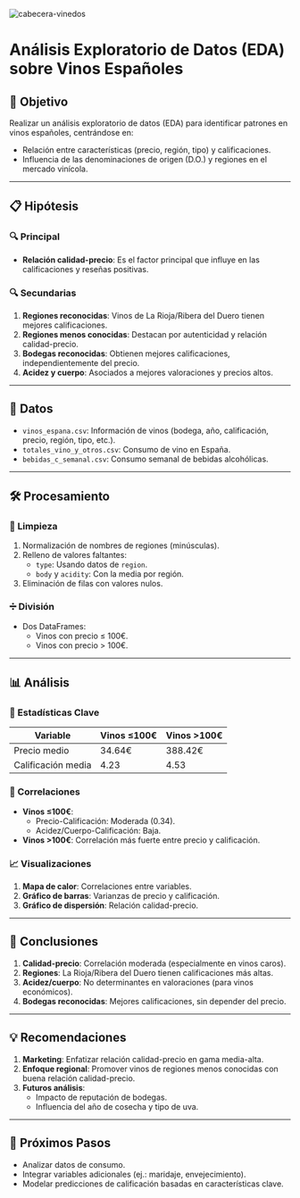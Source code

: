 ![cabecera-vinedos](https://github.com/user-attachments/assets/78828135-359f-415b-a8e0-894c8142f7ab)


# Análisis Exploratorio de Datos (EDA) sobre Vinos Españoles

## 📌 Objetivo
Realizar un análisis exploratorio de datos (EDA) para identificar patrones en vinos españoles, centrándose en:
- Relación entre características (precio, región, tipo) y calificaciones.
- Influencia de las denominaciones de origen (D.O.) y regiones en el mercado vinícola.

---

## 📋 Hipótesis
### 🔍 Principal
- **Relación calidad-precio**: Es el factor principal que influye en las calificaciones y reseñas positivas.

### 🔍 Secundarias
1. **Regiones reconocidas**: Vinos de La Rioja/Ribera del Duero tienen mejores calificaciones.
2. **Regiones menos conocidas**: Destacan por autenticidad y relación calidad-precio.
3. **Bodegas reconocidas**: Obtienen mejores calificaciones, independientemente del precio.
4. **Acidez y cuerpo**: Asociados a mejores valoraciones y precios altos.

---

## 📂 Datos
- `vinos_espana.csv`: Información de vinos (bodega, año, calificación, precio, región, tipo, etc.).
- `totales_vino_y_otros.csv`: Consumo de vino en España.
- `bebidas_c_semanal.csv`: Consumo semanal de bebidas alcohólicas.

---

## 🛠 Procesamiento
### 🔧 Limpieza
1. Normalización de nombres de regiones (minúsculas).
2. Relleno de valores faltantes:
   - `type`: Usando datos de `region`.
   - `body` y `acidity`: Con la media por región.
3. Eliminación de filas con valores nulos.

### ➗ División
- Dos DataFrames:
  - Vinos con precio ≤ 100€.
  - Vinos con precio > 100€.

---

## 📊 Análisis
### 📌 Estadísticas Clave
| **Variable**       | **Vinos ≤100€**       | **Vinos >100€**       |
|--------------------|-----------------------|-----------------------|
| Precio medio       | 34.64€               | 388.42€              |
| Calificación media | 4.23                 | 4.53                 |

### 🔗 Correlaciones
- **Vinos ≤100€**:
  - Precio-Calificación: Moderada (0.34).
  - Acidez/Cuerpo-Calificación: Baja.
- **Vinos >100€**: Correlación más fuerte entre precio y calificación.

### 📈 Visualizaciones
1. **Mapa de calor**: Correlaciones entre variables.
2. **Gráfico de barras**: Varianzas de precio y calificación.
3. **Gráfico de dispersión**: Relación calidad-precio.

---

## 🎯 Conclusiones
1. **Calidad-precio**: Correlación moderada (especialmente en vinos caros).
2. **Regiones**: La Rioja/Ribera del Duero tienen calificaciones más altas.
3. **Acidez/cuerpo**: No determinantes en valoraciones (para vinos económicos).
4. **Bodegas reconocidas**: Mejores calificaciones, sin depender del precio.

---

## 💡 Recomendaciones
1. **Marketing**: Enfatizar relación calidad-precio en gama media-alta.
2. **Enfoque regional**: Promover vinos de regiones menos conocidas con buena relación calidad-precio.
3. **Futuros análisis**:
   - Impacto de reputación de bodegas.
   - Influencia del año de cosecha y tipo de uva.

---

## 🚀 Próximos Pasos
- Analizar datos de consumo.
- Integrar variables adicionales (ej.: maridaje, envejecimiento).
- Modelar predicciones de calificación basadas en características clave.
